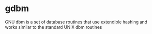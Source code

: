 # gdbm
GNU dbm is a set of database routines that use extendible hashing and works similar to the standard UNIX dbm routines
